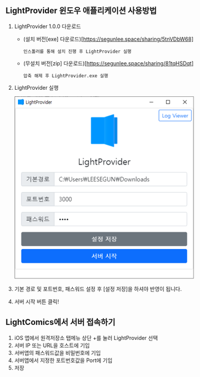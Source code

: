 ## LightProvider 윈도우 애플리케이션 사용방법

1. LightProvider 1.0.0 다운로드
    * (설치 버전[exe] 다운로드)[https://segunlee.space/sharing/5tnVDbW68]
    
        ```
        인스톨러를 통해 설치 진행 후 LightProvider 실행
        ```
    
    * (무설치 버전[zip] 다운로드)[https://segunlee.space/sharing/81tqHSDqt]
    
        ```
        압축 해제 후 LightProvider.exe 실행
        ```
    
2. LightProvider 실행

    ![image-20210401214455376](README_win/image-20210401214455376.png)

3. 기본 경로 및 포트번호, 패스워드 설정 후 [설정 저장]을 하셔야 반영이 됩니다.

4. 서버 시작 버튼 클릭!





## LightComics에서 서버 접속하기

1. iOS 앱에서 원격저장소 탭메뉴 상단 +를 눌러 LightProvider 선택
2. 서버 IP 또는 URL을 호스트에 기입
3. 서버앱의 패스워드값을 비밀번호에 기입
4. 서버앱에서 지정한 포트번호값을 Port에 기입
5. 저장
